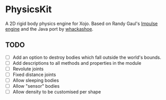 # PhysicsKit
A 2D rigid body physics engine for Xojo. Based on Randy Gaul's [Impulse engine][randy's] and the Java port by [whackashoe][java port].

## TODO

- [ ] Add an option to destroy bodies which fall outside the world's bounds.
- [ ] Add descriptions to all methods and properties in the module
- [ ] Revolute joints
- [ ] Fixed distance joints
- [ ] Allow sleeping bodies
- [ ] Allow "sensor" bodies
- [ ] Allow density to be customised per shape

[randy's]: https://www.randygaul.net/projects-open-sources/impulse-engine/
[java port]: https://github.com/ClickerMonkey/ImpulseEngine
